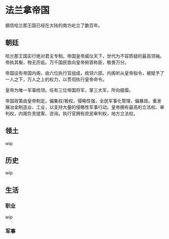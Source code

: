 # 法兰拿帝国

据信哈兰那王国已经在大陆的南方屹立了数百年。

## 朝廷

哈兰那王国实行绝对君主专制。帝国皇帝威仪天下，世代为不容质疑的最高领袖。帝执其衡，物无厉疵。万千国民皆向皇帝俯首称臣，敬畏万分。

帝国设有帝国内阁，由六位执行官组成，统领六部。内阁听从皇帝指令，被赋予了一人之下，万人之上的权力，以贯彻执行皇帝命令。

皇帝为唯一军事统领。任有三位帝国将军，掌三大军，所向披靡。

帝国政策由皇帝制定。偏集权/极权，侵略性强，全民军事化管理，偏暴政。重发展冶金制造业、工业，以支持大量的侵略性军事行动。皇帝拥有最高的立法权、审判权，内阁负责提案、咨询。执行官拥有庶民审判权，地方立法权。

## 领土

wip

## 历史

wip

## 生活

### 职业

wip

### 军事

